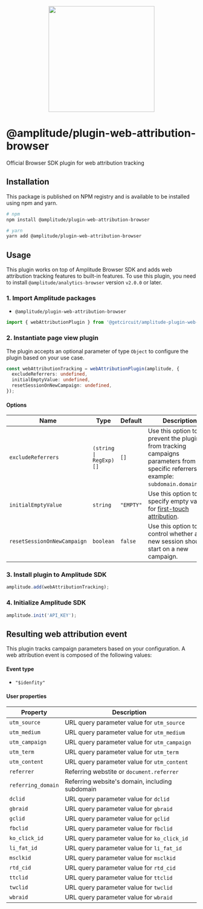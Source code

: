 <p align="center">
  <a href="https://amplitude.com" target="_blank" align="center">
    <img src="https://static.amplitude.com/lightning/46c85bfd91905de8047f1ee65c7c93d6fa9ee6ea/static/media/amplitude-logo-with-text.4fb9e463.svg" width="280">
  </a>
  <br />
</p>

# @amplitude/plugin-web-attribution-browser

Official Browser SDK plugin for web attribution tracking

## Installation

This package is published on NPM registry and is available to be installed using npm and yarn.

```sh
# npm
npm install @amplitude/plugin-web-attribution-browser

# yarn
yarn add @amplitude/plugin-web-attribution-browser
```

## Usage

This plugin works on top of Amplitude Browser SDK and adds web attribution tracking features to built-in features. To use this plugin, you need to install `@amplitude/analytics-browser` version `v2.0.0` or later.

### 1. Import Amplitude packages

* `@amplitude/plugin-web-attribution-browser`

```typescript
import { webAttributionPlugin } from '@getcircuit/amplitude-plugin-web-attribution-browser';
```

### 2. Instantiate page view plugin

The plugin accepts an optional parameter of type `Object` to configure the plugin based on your use case.

```typescript
const webAttributionTracking = webAttributionPlugin(amplitude, {
  excludeReferrers: undefined,
  initialEmptyValue: undefined,
  resetSessionOnNewCampaign: undefined,
});
```

#### Options

|Name|Type|Default|Description|
|-|-|-|-|
|`excludeReferrers`|`(string \| RegExp)[]`|`[]`|Use this option to prevent the plugin from tracking campaigns parameters from specific referrers. For example: `subdomain.domain.com`.|
|`initialEmptyValue`|`string`|`"EMPTY"`|Use this option to specify empty values for [first-touch attribution](https://www.docs.developers.amplitude.com/data/sdks/marketing-analytics-browser/#first-touch-attribution).|
|`resetSessionOnNewCampaign`|`boolean`|`false`|Use this option to control whether a new session should start on a new campaign.|

### 3. Install plugin to Amplitude SDK

```typescript
amplitude.add(webAttributionTracking);
```

### 4. Initialize Amplitude SDK

```typescript
amplitude.init('API_KEY');
```

## Resulting web attribution event

This plugin tracks campaign parameters based on your configuration. A web attribution event is composed of the following values:

#### Event type
* `"$idenfity"`

#### User properties

|Property|Description|
|-|-|
|`utm_source`|URL query parameter value for `utm_source`|
|`utm_medium`|URL query parameter value for `utm_medium`|
|`utm_campaign`|URL query parameter value for `utm_campaign`|
|`utm_term`|URL query parameter value for `utm_term`|
|`utm_content`|URL query parameter value for `utm_content`|
|`referrer`|Referring webstite or `document.referrer`|
|`referring_domain`|Referring website's domain, including subdomain|
|`dclid`|URL query parameter value for `dclid`|
|`gbraid`|URL query parameter value for `gbraid`|
|`gclid`|URL query parameter value for `gclid`|
|`fbclid`|URL query parameter value for `fbclid`|
|`ko_click_id`|URL query parameter value for `ko_click_id`|
|`li_fat_id`|URL query parameter value for `li_fat_id`|
|`msclkid`|URL query parameter value for `msclkid`|
|`rtd_cid`|URL query parameter value for `rtd_cid`|
|`ttclid`|URL query parameter value for `ttclid`|
|`twclid`|URL query parameter value for `twclid`|
|`wbraid`|URL query parameter value for `wbraid`|
